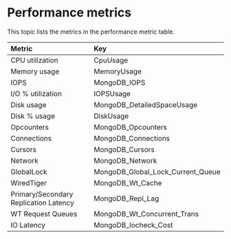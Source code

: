 # Performance metrics

This topic lists the metrics in the performance metric table.

|Metric|Key|
|:-----|:--|
|CPU utilization|CpuUsage|
|Memory usage|MemoryUsage|
|IOPS|MongoDB\_IOPS|
|I/O % utilization|IOPSUsage|
|Disk usage|MongoDB\_DetailedSpaceUsage|
|Disk % usage|DiskUsage|
|Opcounters|MongoDB\_Opcounters|
|Connections|MongoDB\_Connections|
|Cursors|MongoDB\_Cursors|
|Network|MongoDB\_Network|
|GlobalLock|MongoDB\_Global\_Lock\_Current\_Queue|
|WiredTiger|MongoDB\_Wt\_Cache|
|Primary/Secondary Replication Latency|MongoDB\_Repl\_Lag|
|WT Request Queues|MongoDB\_Wt\_Concurrent\_Trans|
|IO Latency|MongoDB\_Iocheck\_Cost|

